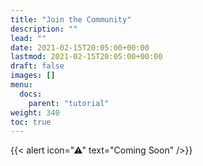 ```yaml
---
title: "Join the Community"
description: ""
lead: ""
date: 2021-02-15T20:05:00+00:00
lastmod: 2021-02-15T20:05:00+00:00
draft: false
images: []
menu:
  docs:
    parent: "tutorial"
weight: 340
toc: true
---
```


{{< alert icon="⚠" text="Coming Soon" />}}

